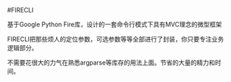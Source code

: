 #FIRECLI

基于Google Python Fire库，设计的一套命令行模式下具有MVC理念的微型框架

FIRECLI把那些烦人的定位参数，可选参数等等全部进行了封装，你只要专注业务逻辑部分。

不需要花很大的力气在熟悉argparse等库存的用法上面。节省的大量的精力和时间。